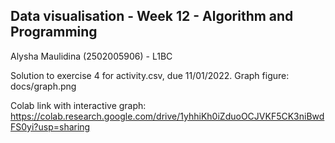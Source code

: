 ## Data visualisation - Week 12 - Algorithm and Programming

Alysha Maulidina (2502005906) - L1BC

Solution to exercise 4 for activity.csv, due 11/01/2022. Graph figure: docs/graph.png

Colab link with interactive graph: https://colab.research.google.com/drive/1yhhiKh0iZduoOCJVKF5CK3niBwdFS0yi?usp=sharing
